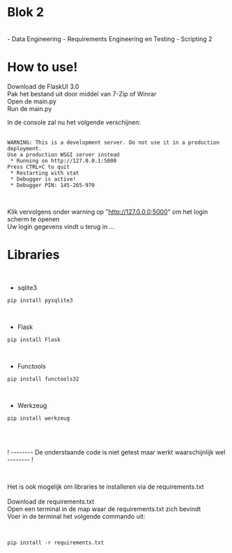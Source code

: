 # **Blok 2**

<br>
- Data Engineering
- Requirements Engineering en Testing
- Scripting 2

# **How to use!**

Download de FlaskUI 3.0  
Pak het bestand uit door middel van 7-Zip of Winrar  
Open de main.py  
Run de main.py  

In de console zal nu het volgende verschijnen:  
<br>

```
WARNING: This is a development server. Do not use it in a production deployment.  
Use a production WSGI server instead  
 * Running on http://127.0.0.1:5000  
Press CTRL+C to quit  
 * Restarting with stat  
 * Debugger is active!  
 * Debugger PIN: 145-265-970  
```
<br>

Klik vervolgens onder warning op "http://127.0.0.0:5000" om het login scherm te openen  
Uw login gegevens vindt u terug in ...

# **Libraries**

<br>

- sqlite3
```
pip install pysqlite3
```
<br>

- Flask
```
pip install Flask
```
<br>

- Functools
```
pip install functools32
``` 
<br>

- Werkzeug
```
pip install werkzeug
```
<br>
<br>

! -------- De onderstaande code is niet getest maar werkt waarschijnlijk wel -------- !

<br>

Het is ook mogelijk om libraries te installeren via de requirements.txt   
<br>
Download de requirements.txt  
Open een terminal in de map waar de requirements.txt zich bevindt  
Voer in de terminal het volgende commando uit:  

<br>

```
pip install -r requirements.txt
```
